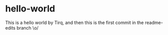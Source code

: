 # hello-world
This is a hello world by Tirq, and then this is the first commit in the readme-edits branch \o/
